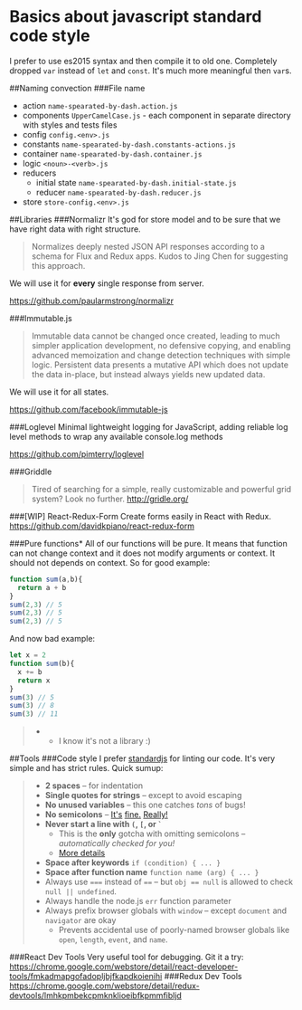 # Basics about javascript standard code style
I prefer to use es2015 syntax and then compile it to old one. Completely dropped `var` instead of `let` and `const`. It's much more meaningful then `var`s.

##Naming convection
###File name
* action `name-spearated-by-dash.action.js`
* components `UpperCamelCase.js` - each component in separate directory with styles and tests files
* config `config.<env>.js`
* constants `name-spearated-by-dash.constants-actions.js`
* container `name-spearated-by-dash.container.js`
* logic `<noun>-<verb>.js`
* reducers 
    * initial state `name-spearated-by-dash.initial-state.js`
    * reducer `name-spearated-by-dash.reducer.js`
* store `store-config.<env>.js`


##Libraries
###Normalizr
It's god for store model and to be sure that we have right data with right structure.
>Normalizes deeply nested JSON API responses according to a schema for Flux and Redux apps.
 Kudos to Jing Chen for suggesting this approach.

We will use it for **every** single response from server. 

https://github.com/paularmstrong/normalizr
 
###Immutable.js
>Immutable data cannot be changed once created, leading to much simpler application development, no defensive copying, and enabling advanced memoization and change detection techniques with simple logic. Persistent data presents a mutative API which does not update the data in-place, but instead always yields new updated data.

We will use it for all states. 

https://github.com/facebook/immutable-js

###Loglevel
Minimal lightweight logging for JavaScript, adding reliable log level methods to wrap any available console.log methods

https://github.com/pimterry/loglevel

###Griddle
>Tired of searching for a simple, really customizable and powerful grid system? Look no further.
http://gridle.org/

###[WIP] React-Redux-Form
Create forms easily in React with Redux. 
https://github.com/davidkpiano/react-redux-form

###Pure functions*
All of our functions will be pure. It means that function can not change context and it does not modify arguments or context. It should not depends on context. So for good example:
```javascript
function sum(a,b){
  return a + b
}
sum(2,3) // 5
sum(2,3) // 5
sum(2,3) // 5
```
And now bad example: 
```javascript
let x = 2
function sum(b){
  x += b
  return x
}
sum(3) // 5
sum(3) // 8
sum(3) // 11

```
> * - I know it's not a library :) 

##Tools
###Code style 
I prefer [standardjs](http://standardjs.com/) for linting our code. It's very simple and has strict rules. 
Quick sumup:
> - **2 spaces** – for indentation
> - **Single quotes for strings** – except to avoid escaping
> - **No unused variables** – this one catches *tons* of bugs!
> - **No semicolons** – [It's][1] [fine.][2] [Really!][3]
> - **Never start a line with `(`, `[`, or `` ` ``**
>   - This is the **only** gotcha with omitting semicolons – *automatically checked for you!*
>   - [More details][4]
> - **Space after keywords** `if (condition) { ... }`
> - **Space after function name** `function name (arg) { ... }`
> - Always use `===` instead of `==` – but `obj == null` is allowed to check `null || undefined`.
> - Always handle the node.js `err` function parameter
> - Always prefix browser globals with `window` – except `document` and `navigator` are okay
>   - Prevents accidental use of poorly-named browser globals like `open`, `length`,
>     `event`, and `name`.

> [1]: http://blog.izs.me/post/2353458699/an-open-letter-to-javascript-leaders-regarding
> [2]: http://inimino.org/~inimino/blog/javascript_semicolons
> [3]: https://www.youtube.com/watch?v=gsfbh17Ax9I
> [4]: RULES.md#semicolons


###React Dev Tools
Very useful tool for debugging. Git it a try:
https://chrome.google.com/webstore/detail/react-developer-tools/fmkadmapgofadopljbjfkapdkoienihi
###Redux Dev Tools
https://chrome.google.com/webstore/detail/redux-devtools/lmhkpmbekcpmknklioeibfkpmmfibljd
